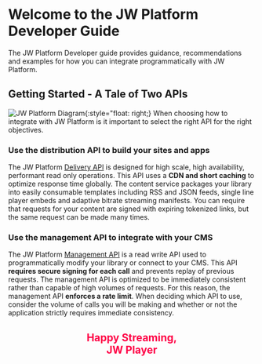 # Welcome to the JW Platform Developer Guide

The JW Platform Developer guide provides guidance, recommendations and examples for how you can integrate programmatically with JW Platform.

## Getting Started - A Tale of Two APIs
![JW Platform Diagram](/images/JWPlatformDiagram.png){:style="float: right;}
When choosing how to integrate with JW Platform is it important to select the right API for the right objectives.


### Use the distribution API to build your sites and apps

The JW Platform [Delivery API](../delivery-api/index.md) is designed for high scale, high availability, performant read only operations. This API uses a **CDN and short caching** to optimize response time globally. The content service packages your library into easily consumable templates including RSS and JSON feeds, single line player embeds and adaptive bitrate streaming manifests. You can require that requests for your content are signed with expiring tokenized links, but the same request can be made many times.

### Use the management API to integrate with your CMS

The JW Platform [Management API](../management-api/index.md) is a read write API used to programmatically modify your library or connect to your CMS. This API **requires secure signing for each call** and prevents replay of previous requests. The management API is optimized to be immediately consistent rather than capable of high volumes of requests. For this reason, the management API **enforces a rate limit**. When deciding which API to use, consider the volume of calls you will be making and whether or not the application strictly requires immediate consistency.


<h2 align="center" style="color:#FF0046">
Happy Streaming,<BR>
JW Player
</h2>
